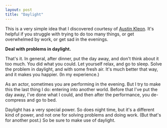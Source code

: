 ```yaml
---
layout: post
title: "Daylight"
---
```


This is a very simple idea that I discovered courtesy of [Austin Kleon](https://austinkleon.com/2018/08/27/a-very-simple-rule/). It's helpful if you struggle with trying to do too many things, or get overwhelmed by work, or get sad in the evenings.

**Deal with problems in daylight.**

That's it. In general, after dinner, put the day away, and don't think about it too much. You did what you could. Let yourself relax, and go to sleep. Solve the problem in daylight, and with some fresh air. It's much better that way, and it makes you happier. (In my experience.)

As an actor, sometimes you are performing in the evening. But I try to make this the last thing I do: entering into another world. Before that I've put the day away, I've done what I could, and then after the performance, you de-compress and go to bed.

Daylight has a very special power. So does night time, but it's a different kind of power, and not one for solving problems and doing work. (But that's for another post.) So be sure to make use of daylight.
